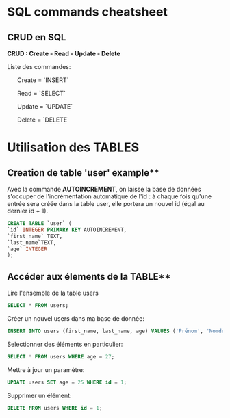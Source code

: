 # SQL commands cheatsheet

## CRUD en SQL

**CRUD : Create - Read - Update - Delete**

<p>Liste des commandes: 

<ul>Create = `INSERT`</ul>
<ul>Read = `SELECT`</ul>
<ul>Update = `UPDATE`</ul>
<ul>Delete = `DELETE`</ul>

</p>

# Utilisation des TABLES

## Creation de table 'user' example**

<p>Avec la commande <b>AUTOINCREMENT</b>, on laisse la base de données s'occuper de l'incrémentation automatique de l'id : à chaque fois qu'une entrée sera créée dans la table user, elle portera un nouvel id (égal au dernier id + 1). </p>

```SQL
CREATE TABLE `user` (
`id` INTEGER PRIMARY KEY AUTOINCREMENT, 
`first_name` TEXT,
`last_name`TEXT,
`age` INTEGER
);
```

## Accéder aux élements de la TABLE**

<p>Lire l'ensemble de la table users</p>

```SQL
SELECT * FROM users;
```

<p>Créer un nouvel users dans ma base de donnée:</p>

```SQL
INSERT INTO users (first_name, last_name, age) VALUES ('Prénom', 'NomdeFamille', 27);
```

<p>Selectionner des éléments en particulier:</p>

```SQL
SELECT * FROM users WHERE age = 27;
```

<p>Mettre à jour un paramètre:</p>

```SQL
UPDATE users SET age = 25 WHERE id = 1;
```

<p>Supprimer un élément:</p>  

```SQL
DELETE FROM users WHERE id = 1;
```





